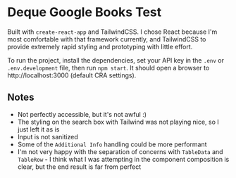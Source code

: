 # Deque Google Books Test

Built with `create-react-app` and TailwindCSS. I chose React because I'm most comfortable with that
framework currently, and TailwindCSS to provide extremely rapid styling and prototyping with little
effort.

To run the project, install the dependencies, set your API key in the `.env` or `.env.development`
file, then run `npm start`. It should open a browser to http://localhost:3000 (default CRA settings).

## Notes

* Not perfectly accessible, but it's not awful :)
* The styling on the search box with Tailwind was not playing nice, so I just
left it as is
* Input is not sanitized
* Some of the `Additional Info` handling could be more performant
* I'm not very happy with the separation of concerns with `TableData` and
`TableRow` - I think what I was attempting in the component composition is
clear, but the end result is far from perfect